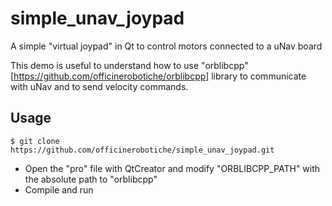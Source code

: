 # simple_unav_joypad
A simple "virtual joypad" in Qt to control motors connected to a uNav board

This demo is useful to understand how to use "orblibcpp" [https://github.com/officinerobotiche/orblibcpp] library to communicate with uNav and to send velocity commands.

## Usage
```
$ git clone https://github.com/officinerobotiche/simple_unav_joypad.git
```
* Open the "pro" file with QtCreator and modify "ORBLIBCPP_PATH" with the absolute path to "orblibcpp"
* Compile and run

